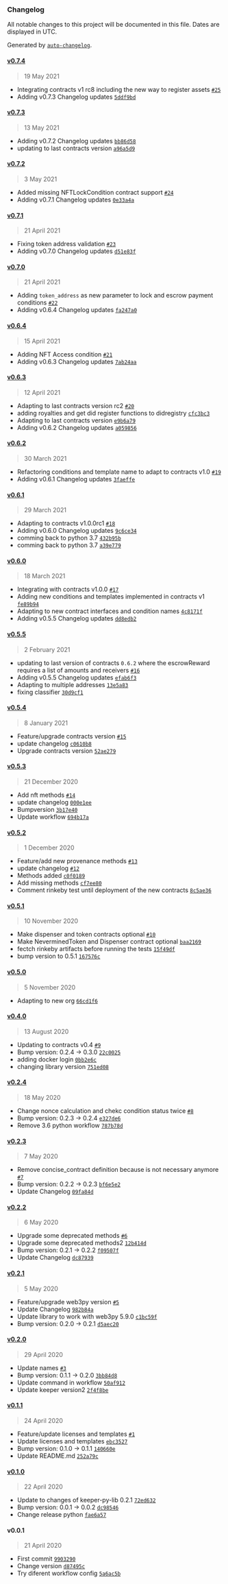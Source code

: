 ### Changelog

All notable changes to this project will be documented in this file. Dates are displayed in UTC.

Generated by [`auto-changelog`](https://github.com/CookPete/auto-changelog).

#### [v0.7.4](https://github.com/nevermined-io/contracts-lib-py/compare/v0.7.3...v0.7.4)

> 19 May 2021

- Integrating contracts v1 rc8 including the new way to register assets [`#25`](https://github.com/nevermined-io/contracts-lib-py/pull/25)
- Adding v0.7.3 Changelog updates [`5ddf9bd`](https://github.com/nevermined-io/contracts-lib-py/commit/5ddf9bd876dd792e58f69b08238c944d570b62a5)

#### [v0.7.3](https://github.com/nevermined-io/contracts-lib-py/compare/v0.7.2...v0.7.3)

> 13 May 2021

- Adding v0.7.2 Changelog updates [`bb86d58`](https://github.com/nevermined-io/contracts-lib-py/commit/bb86d5832faed0df57dbc1bde202d4d29b2a57ed)
- updating to last contracts version [`a96a5d9`](https://github.com/nevermined-io/contracts-lib-py/commit/a96a5d9a02a0a0797db66bd85e8a6b64e94505fb)

#### [v0.7.2](https://github.com/nevermined-io/contracts-lib-py/compare/v0.7.1...v0.7.2)

> 3 May 2021

- Added missing NFTLockCondition contract support [`#24`](https://github.com/nevermined-io/contracts-lib-py/pull/24)
- Adding v0.7.1 Changelog updates [`0e33a4a`](https://github.com/nevermined-io/contracts-lib-py/commit/0e33a4a62a04827bceec7489d6b417cbefc1ca46)

#### [v0.7.1](https://github.com/nevermined-io/contracts-lib-py/compare/v0.7.0...v0.7.1)

> 21 April 2021

- Fixing token address validation [`#23`](https://github.com/nevermined-io/contracts-lib-py/pull/23)
- Adding v0.7.0 Changelog updates [`d51e83f`](https://github.com/nevermined-io/contracts-lib-py/commit/d51e83f5560640a3b231fc31593388d6540e080a)

#### [v0.7.0](https://github.com/nevermined-io/contracts-lib-py/compare/v0.6.4...v0.7.0)

> 21 April 2021

- Adding `token_address` as new parameter to lock and escrow payment conditions [`#22`](https://github.com/nevermined-io/contracts-lib-py/pull/22)
- Adding v0.6.4 Changelog updates [`fa247a0`](https://github.com/nevermined-io/contracts-lib-py/commit/fa247a041e64208a72cecfd8c74d592b0e92a7d1)

#### [v0.6.4](https://github.com/nevermined-io/contracts-lib-py/compare/v0.6.3...v0.6.4)

> 15 April 2021

- Adding NFT Access condition [`#21`](https://github.com/nevermined-io/contracts-lib-py/pull/21)
- Adding v0.6.3 Changelog updates [`7ab24aa`](https://github.com/nevermined-io/contracts-lib-py/commit/7ab24aaab46b7277c4753cca1ec2cc424d2d978d)

#### [v0.6.3](https://github.com/nevermined-io/contracts-lib-py/compare/v0.6.2...v0.6.3)

> 12 April 2021

- Adapting to last contracts version rc2 [`#20`](https://github.com/nevermined-io/contracts-lib-py/pull/20)
- adding royalties and get did register functions to didregistry [`cfc3bc3`](https://github.com/nevermined-io/contracts-lib-py/commit/cfc3bc3318362f842c86fac9040fea5e0499a416)
- Adapting to last contracts version [`e9b6a79`](https://github.com/nevermined-io/contracts-lib-py/commit/e9b6a79f9f252e2ad9f094cc78967b4f70b2ae77)
- Adding v0.6.2 Changelog updates [`a059856`](https://github.com/nevermined-io/contracts-lib-py/commit/a059856bb0eaf9c69ca82e523aba01d38f5ef847)

#### [v0.6.2](https://github.com/nevermined-io/contracts-lib-py/compare/v0.6.1...v0.6.2)

> 30 March 2021

- Refactoring conditions and template name to adapt to contracts v1.0 [`#19`](https://github.com/nevermined-io/contracts-lib-py/pull/19)
- Adding v0.6.1 Changelog updates [`3faeffe`](https://github.com/nevermined-io/contracts-lib-py/commit/3faeffe922e1a32db5f176f8847b597a6dbbb6ec)

#### [v0.6.1](https://github.com/nevermined-io/contracts-lib-py/compare/v0.6.0...v0.6.1)

> 29 March 2021

- Adapting to contracts v1.0.0rc1 [`#18`](https://github.com/nevermined-io/contracts-lib-py/pull/18)
- Adding v0.6.0 Changelog updates [`9c6ce34`](https://github.com/nevermined-io/contracts-lib-py/commit/9c6ce34f0ef4e8ed499cf0d8f6440a725e0d9426)
- comming back to python 3.7 [`432b95b`](https://github.com/nevermined-io/contracts-lib-py/commit/432b95bd601ba300e4f526dc93bbe50c533ab804)
- comming back to python 3.7 [`a39e779`](https://github.com/nevermined-io/contracts-lib-py/commit/a39e779d14c0e2b35138a919a7de010309992e60)

#### [v0.6.0](https://github.com/nevermined-io/contracts-lib-py/compare/v0.5.5...v0.6.0)

> 18 March 2021

- Integrating with contracts v1.0.0 [`#17`](https://github.com/nevermined-io/contracts-lib-py/pull/17)
- Adding new conditions and templates implemented in contracts v1 [`fe89b94`](https://github.com/nevermined-io/contracts-lib-py/commit/fe89b9419319ab9d0ca8456acdca65988790e260)
- Adapting to new contract interfaces and condition names [`4c8171f`](https://github.com/nevermined-io/contracts-lib-py/commit/4c8171f009f7f4ec0b7fcec449a2a45c9a9a5304)
- Adding v0.5.5 Changelog updates [`dd8edb2`](https://github.com/nevermined-io/contracts-lib-py/commit/dd8edb207fb82cb739cab2ff9d29fafa92d2c508)

#### [v0.5.5](https://github.com/nevermined-io/contracts-lib-py/compare/v0.5.4...v0.5.5)

> 2 February 2021

- updating to last version of contracts `0.6.2` where the escrowReward requires a list of amounts and receivers [`#16`](https://github.com/nevermined-io/contracts-lib-py/pull/16)
- Adding v0.5.5 Changelog updates [`efab6f3`](https://github.com/nevermined-io/contracts-lib-py/commit/efab6f340d0b5b22bdb6e1aaddbb067951557524)
- Adapting to multiple addresses [`13e5a83`](https://github.com/nevermined-io/contracts-lib-py/commit/13e5a83860dfead0d8c5b396c34efdd7135dc731)
- fixing classifier [`30d9cf1`](https://github.com/nevermined-io/contracts-lib-py/commit/30d9cf1a0617bf408eb70c3f3fef6c8aa8d7d4e7)

#### [v0.5.4](https://github.com/nevermined-io/contracts-lib-py/compare/v0.5.3...v0.5.4)

> 8 January 2021

- Feature/upgrade contracts version [`#15`](https://github.com/nevermined-io/contracts-lib-py/pull/15)
- update changelog [`c0610b8`](https://github.com/nevermined-io/contracts-lib-py/commit/c0610b823b5b05ee4dba78c7b499b2a8480d9043)
- Upgrade contracts version [`52ae279`](https://github.com/nevermined-io/contracts-lib-py/commit/52ae2795ab059b482b52be20ba5297f4d8c90d02)

#### [v0.5.3](https://github.com/nevermined-io/contracts-lib-py/compare/v0.5.2...v0.5.3)

> 21 December 2020

- Add nft methods [`#14`](https://github.com/nevermined-io/contracts-lib-py/pull/14)
- update changelog [`000e1ee`](https://github.com/nevermined-io/contracts-lib-py/commit/000e1eed8c1ab2f6b86a551e4baf20d8559bcaf1)
- Bumpversion [`3b17e40`](https://github.com/nevermined-io/contracts-lib-py/commit/3b17e40f96bb8f081d3a0e6b50091f616bcd2c18)
- Update workflow [`694b17a`](https://github.com/nevermined-io/contracts-lib-py/commit/694b17a5a72dc9e3bfdf1b2a90c552e59e9fcc9d)

#### [v0.5.2](https://github.com/nevermined-io/contracts-lib-py/compare/v0.5.1...v0.5.2)

> 1 December 2020

- Feature/add new provenance methods [`#13`](https://github.com/nevermined-io/contracts-lib-py/pull/13)
- update changelog [`#12`](https://github.com/nevermined-io/contracts-lib-py/pull/12)
- Methods added [`c0f0189`](https://github.com/nevermined-io/contracts-lib-py/commit/c0f0189d8cd57f9e93bff4cda6becdd2b76dc677)
- Add missing methods [`cf7ee80`](https://github.com/nevermined-io/contracts-lib-py/commit/cf7ee80ae510a00fcddf09a9ebf10217a629f8d6)
- Comment rinkeby test until deployment of the new contracts [`8c5ae36`](https://github.com/nevermined-io/contracts-lib-py/commit/8c5ae366614f1f579590d5d84961c291f2451cdb)

#### [v0.5.1](https://github.com/nevermined-io/contracts-lib-py/compare/v0.5.0...v0.5.1)

> 10 November 2020

- Make dispenser and token contracts optional [`#10`](https://github.com/nevermined-io/contracts-lib-py/pull/10)
- Make NeverminedToken and Dispenser contract optional [`baa2169`](https://github.com/nevermined-io/contracts-lib-py/commit/baa216958fa2fa5e9c77ac54ed9fce073c70854b)
- fectch rinkeby artifacts before running the tests [`15f49df`](https://github.com/nevermined-io/contracts-lib-py/commit/15f49dfa98dcd26e1b01b33c5566907ffde336ec)
- bump version to 0.5.1 [`167576c`](https://github.com/nevermined-io/contracts-lib-py/commit/167576c5160832c068cdd6d7f164a30be39ff96e)

#### [v0.5.0](https://github.com/nevermined-io/contracts-lib-py/compare/v0.4.0...v0.5.0)

> 5 November 2020

- Adapting to new org [`66cd1f6`](https://github.com/nevermined-io/contracts-lib-py/commit/66cd1f67aa55c87af35b942bd56244e0a29a9c00)

#### [v0.4.0](https://github.com/nevermined-io/contracts-lib-py/compare/v0.2.4...v0.4.0)

> 13 August 2020

- Updating to contracts v0.4 [`#9`](https://github.com/nevermined-io/contracts-lib-py/pull/9)
- Bump version: 0.2.4 → 0.3.0 [`22c0025`](https://github.com/nevermined-io/contracts-lib-py/commit/22c00250a720118f2344a094ff0e8e3335e6a6db)
- adding docker login [`0bb2e6c`](https://github.com/nevermined-io/contracts-lib-py/commit/0bb2e6c99e168c5e4a0d6041b5e8105a5807fe3d)
- changing library version [`751ed08`](https://github.com/nevermined-io/contracts-lib-py/commit/751ed0853ce58c64d430ebcec9a3fcdf41631eca)

#### [v0.2.4](https://github.com/nevermined-io/contracts-lib-py/compare/v0.2.3...v0.2.4)

> 18 May 2020

- Change nonce calculation and chekc condition status twice [`#8`](https://github.com/nevermined-io/contracts-lib-py/pull/8)
- Bump version: 0.2.3 → 0.2.4 [`e327de6`](https://github.com/nevermined-io/contracts-lib-py/commit/e327de6861d797ae973e96cbe72e8fda158b039d)
- Remove 3.6 python workflow [`787b78d`](https://github.com/nevermined-io/contracts-lib-py/commit/787b78db7d838d836183fbdb60c075191e6509bc)

#### [v0.2.3](https://github.com/nevermined-io/contracts-lib-py/compare/v0.2.2...v0.2.3)

> 7 May 2020

- Remove concise_contract definition because is not necessary anymore [`#7`](https://github.com/nevermined-io/contracts-lib-py/pull/7)
- Bump version: 0.2.2 → 0.2.3 [`bf6e5e2`](https://github.com/nevermined-io/contracts-lib-py/commit/bf6e5e26375fc0bd5ce47d6046e01221a9e9ca5d)
- Update Changelog [`09fa84d`](https://github.com/nevermined-io/contracts-lib-py/commit/09fa84d06cf77e15e430fe1ba4a11acf9a9d6bc3)

#### [v0.2.2](https://github.com/nevermined-io/contracts-lib-py/compare/v0.2.1...v0.2.2)

> 6 May 2020

- Upgrade some deprecated methods [`#6`](https://github.com/nevermined-io/contracts-lib-py/pull/6)
- Upgrade some deprecated methods2 [`12b414d`](https://github.com/nevermined-io/contracts-lib-py/commit/12b414de2109bed8d351cf25a8ee1b7e60a1d909)
- Bump version: 0.2.1 → 0.2.2 [`f09507f`](https://github.com/nevermined-io/contracts-lib-py/commit/f09507fb6c99070fb9ab1ac666f690a790eec1eb)
- Update Changelog [`dc87939`](https://github.com/nevermined-io/contracts-lib-py/commit/dc879398cc98c124f2a51271e6c2d5bb4a7c7abc)

#### [v0.2.1](https://github.com/nevermined-io/contracts-lib-py/compare/v0.2.0...v0.2.1)

> 5 May 2020

- Feature/upgrade web3py version [`#5`](https://github.com/nevermined-io/contracts-lib-py/pull/5)
- Update Changelog [`982b84a`](https://github.com/nevermined-io/contracts-lib-py/commit/982b84a58233b128cb559a359bf9998d13a1282d)
- Update library to work with web3py 5.9.0 [`c1bc59f`](https://github.com/nevermined-io/contracts-lib-py/commit/c1bc59fa72f3f061a36aa0e932e8e4e3995d09cf)
- Bump version: 0.2.0 → 0.2.1 [`d5aec20`](https://github.com/nevermined-io/contracts-lib-py/commit/d5aec201e967aa7e5b113c94cd8c36f8155eb1c8)

#### [v0.2.0](https://github.com/nevermined-io/contracts-lib-py/compare/v0.1.1...v0.2.0)

> 29 April 2020

- Update names [`#3`](https://github.com/nevermined-io/contracts-lib-py/pull/3)
- Bump version: 0.1.1 → 0.2.0 [`3bb84d8`](https://github.com/nevermined-io/contracts-lib-py/commit/3bb84d84dd01d38e4bb6d2f9b83f81a21c8c4ae0)
- Update command in workflow [`50af912`](https://github.com/nevermined-io/contracts-lib-py/commit/50af9120127054913b61e496b458d31ad70fecfe)
- Update keeper version2 [`2f4f8be`](https://github.com/nevermined-io/contracts-lib-py/commit/2f4f8be2b9797d8239675af71c9e495e89389352)

#### [v0.1.1](https://github.com/nevermined-io/contracts-lib-py/compare/v0.1.0...v0.1.1)

> 24 April 2020

- Feature/update licenses and templates [`#1`](https://github.com/nevermined-io/contracts-lib-py/pull/1)
- Update licenses and templates [`ebc3527`](https://github.com/nevermined-io/contracts-lib-py/commit/ebc3527a8c4d0040315194f47cea8d4b98863a0b)
- Bump version: 0.1.0 → 0.1.1 [`140660e`](https://github.com/nevermined-io/contracts-lib-py/commit/140660e8c8a4824e5e86bf2d1579d4e011c08a07)
- Update README.md [`252a79c`](https://github.com/nevermined-io/contracts-lib-py/commit/252a79cc92cc86f303a404b4b6d0d0855cc103e2)

#### [v0.1.0](https://github.com/nevermined-io/contracts-lib-py/compare/v0.0.1...v0.1.0)

> 22 April 2020

- Update to changes of keeper-py-lib 0.2.1 [`72ed632`](https://github.com/nevermined-io/contracts-lib-py/commit/72ed63262fcae2f6d79dcb3c4f74eadfaa0f0c6b)
- Bump version: 0.0.1 → 0.0.2 [`dc98546`](https://github.com/nevermined-io/contracts-lib-py/commit/dc98546b5ff135976c7716f4fb508d1f5dca2dcc)
- Change release python [`fae6a57`](https://github.com/nevermined-io/contracts-lib-py/commit/fae6a572dfd9fb0e05c9c32f05a42814e6ebe55d)

#### v0.0.1

> 21 April 2020

- First commit [`9903290`](https://github.com/nevermined-io/contracts-lib-py/commit/99032903b6152179b6e778d2a379e61b95077447)
- Change version [`d87495c`](https://github.com/nevermined-io/contracts-lib-py/commit/d87495c034d2b7c2f6c804bb088774e9cb6aebcf)
- Try diferent workflow config [`5a6ac5b`](https://github.com/nevermined-io/contracts-lib-py/commit/5a6ac5b4b8ac935e50d578cb646f6b71f8e152bc)
